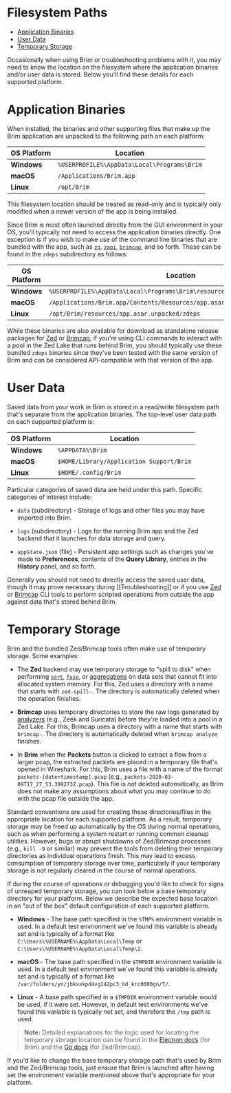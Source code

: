 # Filesystem Paths

- [Application Binaries](#application-binaries)
- [User Data](#user-data)
- [Temporary Storage](#temporary-storage)

Occasionally when using Brim or troubleshooting problems with it, you may need
to know the location on the filesystem where the application binaries and/or user
data is stored. Below you'll find these details for each supported platform.

# Application Binaries

When installed, the binaries and other supporting files that make up the Brim
application are unpacked to the following path on each platform:

|**OS Platform**|**Location**                                 |
|---------------|---------------------------------------------|
| **Windows**   | `%USERPROFILE%\AppData\Local\Programs\Brim` |
| **macOS**     | `/Applications/Brim.app`                    |
| **Linux**     | `/opt/Brim`                                 |

This filesystem location should be treated as read-only and is typically
only modified when a newer version of the app is being installed.

Since Brim is most often launched directly from the GUI environment in your OS,
you'll typically not need to access the application binaries directly. One
exception is if you wish to make use of the command line binaries that are
bundled with the app, such as [`zq`](https://github.com/brimdata/zed/tree/main/cmd/zed#zq),
[`zapi`](https://github.com/brimdata/zed/tree/v0.33.0/cmd/zed#zapi),
[`brimcap`](https://github.com/brimdata/brimcap), and so forth. These can be
found in the `zdeps` subdirectory as follows:

|**OS Platform**|**Location**|
|---------------|------------|
| **Windows**   | `%USERPROFILE%\AppData\Local\Programs\Brim\resources\app.asar.unpacked\zdeps` |
| **macOS**     | `/Applications/Brim.app/Contents/Resources/app.asar.unpacked/zdeps` |
| **Linux**     | `/opt/Brim/resources/app.asar.unpacked/zdeps` |

While these binaries are also available for download as standalone release
packages for [Zed](https://github.com/brimdata/zed/releases) or [Brimcap](https://github.com/brimdata/brimcap/releases), if you're
using CLI commands to interact with a pool in the Zed Lake that runs behind
Brim, you should typically use these bundled `zdeps` binaries since they've
been tested with the same version of Brim and can be considered API-compatible
with that version of the app.

# User Data

Saved data from your work in Brim is stored in a read/write filesystem path
that's separate from the application binaries. The top-level user data path on
each supported platform is:

|**OS Platform**|**Location**                                          |
|---------------|------------------------------------------------------|
| **Windows**   | `%APPDATA%\Brim`                                     |
| **macOS**     | `$HOME/Library/Application Support/Brim`             |
| **Linux**     | `$HOME/.config/Brim`                                 |

Particular categories of saved data are held under this path. Specific
categories of interest include:

   * `data` (subdirectory) - Storage of logs and other files you may have
     imported into Brim.

   * `logs` (subdirectory) - Logs for the running Brim app and the Zed backend
     that it launches for data storage and query.

   * `appState.json` (file) - Persistent app settings such as changes you've
     made to **Preferences**, contents of the **Query Library**, entries
     in the **History** panel, and so forth.

Generally you should not need to directly access the saved user data, though
it may prove necessary during [[Troubleshooting]] or if you use
[Zed](https://github.com/brimdata/zed/blob/main/cmd/zed/README.md)
or [Brimcap](https://github.com/brimdata/brimcap/blob/main/README.md) CLI tools
to perform scripted operations from outside the app against data that's stored
behind Brim.

# Temporary Storage

Brim and the bundled Zed/Brimcap tools often make use of temporary storage.
Some examples:

* The **Zed** backend may use temporary storage to "spill to disk" when
performing [`sort`](https://github.com/brimdata/zed/tree/main/docs/language/operators.md#sort),
[`fuse`](https://github.com/brimdata/zed/tree/main/docs/language/operators.md#fuse),
or [aggregations](https://github.com/brimdata/zed/blob/main/docs/language/aggregate-functions.md) on data sets that cannot fit into allocated system
memory. For this, Zed uses a directory with a name that starts with
`zed-spill-`. The directory is automatically deleted when the operation
finishes.

* **Brimcap** uses temporary directories to store the raw logs generated by
[analyzers](https://github.com/brimdata/brimcap#included-analyzers) (e.g.,
Zeek and Suricata) before they're loaded into a pool in a Zed Lake. For this,
Brimcap uses a directory with a name that starts with `brimcap-`. The
directory is automatically deleted when `brimcap analyze` finishes.

* In **Brim** when the **Packets** button is clicked to extract a flow from
a larger pcap, the extracted packets are placed in a temporary file that's
opened in Wireshark. For this, Brim uses a file with a name of the format
`packets-[date+timestamp].pcap` (e.g., `packets-2020-03-09T17_27_53.399273Z.pcap`).
This file is _not_ deleted automatically, as Brim does not make any assumptions
about what you may continue to do with the pcap file outside the app.

Standard conventions are used for creating these directories/files in the
appropriate location for each supported platform. As a result, temporary
storage may be freed up automatically by the OS during normal operations, such
as when performing a system restart or running common cleanup utilities.
However, bugs or abrupt shutdowns of Zed/Brimcap processes (e.g., `kill -9` or
similar) may prevent the tools from deleting their temporary directories as
individual operations finish. This may lead to excess consumption of temporary
storage over time, particularly if your temporary storage is not regularly
cleared in the course of normal operations.

If during the course of operations or debugging you'd like to check for signs
of unreaped temporary storage, you can look below a base temporary directory
for your platform. Below we describe the expected base location in an "out of
the box" default configuration of each supported platform.

* **Windows** - The base path specified in the `%TMP%` environment variable
is used. In a default test environment we've found this variable is already
set and is typically of a format like
`C:\Users\%USERNAME%\AppData\Local\Temp` or
`C:\Users\%USERNAME%\AppData\Local\Temp\2`.

* **macOS** - The base path specified in the `$TMPDIR` environment variable is
used. In a default test environment we've found this variable is already set
and is typically of a format like `/var/folders/yn/jbkxxkpd4vg142pc3_bd_krc0000gn/T/`.

* **Linux** - A base path specified in a `$TMPDIR` environment variable would be
used, if it were set. However, in default test environments we've found this
variable is typically not set, and therefore the `/tmp` path is used.

> **Note:** Detailed explanations for the logic used for locating the
temporary storage location can be found in the
[Electron docs](https://www.electronjs.org/docs/api/app#appgetpathname) (for Brim)
and the [Go docs](https://pkg.go.dev/os#TempDir) (for Zed/Brimcap).

If you'd like to change the base temporary storage path that's used by Brim
and the Zed/Brimcap tools, just ensure that Brim is launched after having set
the environment variable mentioned above that's appropriate for your platform.
